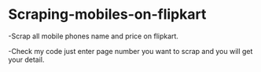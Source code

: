# Scraping-mobiles-on-flipkart
-Scrap all mobile phones name and price on flipkart.

-Check my code just enter page number you want to scrap and you will get your detail.
